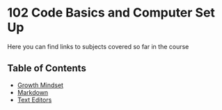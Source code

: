 # 102 Code Basics and Computer Set Up

Here you can find links to subjects covered so far in the course


## Table of Contents

- [Growth Mindset](https://github.com/jack8120/reading-notes2/blob/deafe96ddea9d728b0f8ab67870dc8b5650f4d65/102/growthMindset.md)
- [Markdown](https://github.com/jack8120/reading-notes2/blob/4850cdbad752fdbbe853bf168bc57c0d2bfa74b4/102/Markdown.md)
- [Text Editors]()
